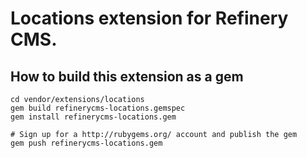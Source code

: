 # Locations extension for Refinery CMS.

## How to build this extension as a gem

    cd vendor/extensions/locations
    gem build refinerycms-locations.gemspec
    gem install refinerycms-locations.gem

    # Sign up for a http://rubygems.org/ account and publish the gem
    gem push refinerycms-locations.gem